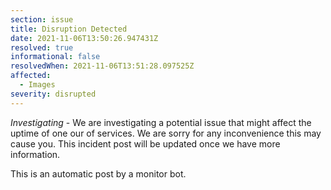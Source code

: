 ```yaml
---
section: issue
title: Disruption Detected
date: 2021-11-06T13:50:26.947431Z
resolved: true
informational: false
resolvedWhen: 2021-11-06T13:51:28.097525Z
affected:
  - Images
severity: disrupted
---
```

*Investigating* - We are investigating a potential issue that might affect the uptime of one our of services. We are sorry for any inconvenience this may cause you. This incident post will be updated once we have more information.

This is an automatic post by a monitor bot.
        